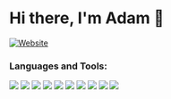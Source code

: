  # Hi there, I'm Adam 👋

[![Website](https://img.shields.io/website?label=adamserrorlog.com&style=for-the-badge&url=https%3A%2F%2Fadamserrorlog.com)][website]

### Languages and Tools:

![](https://img.icons8.com/color/48/000000/typescript.png)
![](https://img.icons8.com/color/48/000000/python--v1.png)
![](https://cdn.icon-icons.com/icons2/2107/PNG/48/file_type_light_solidity_icon_130436.png)
![](https://cdn.icon-icons.com/icons2/2107/PNG/48/file_type_node_icon_130301.png)
![](https://img.icons8.com/color/48/000000/graphql.png)
![](https://img.icons8.com/color/48/000000/react-native.png)
![](https://img.icons8.com/color/48/000000/redux.png)
![](https://cdn.icon-icons.com/icons2/2407/PNG/48/aws_icon_146074.png)
![](https://img.icons8.com/color/48/000000/ethereum.png)
![](https://img.icons8.com/color/48/000000/cloudflare.png)


[website]: https://adamserrorlog.com
[twitter]: https://twitter.com/
[youtube]: https://youtube.com/
[instagram]: https://instagram.com/
[linkedin]: https://linkedin.com/in/adam-woo-11733ba4/
